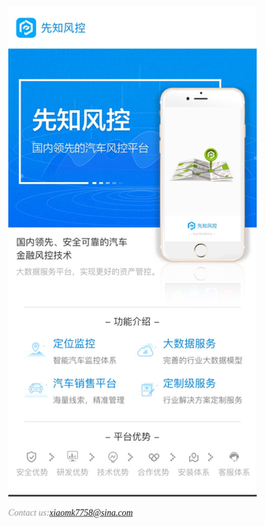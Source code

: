  ![image](https://github.com/mk2016/XianZhiProject/raw/master/Resource/xz_image_info.jpeg)
###### <font color=#999999 size=4 face="黑体">Contact us:xiaomk7758@sina.com

